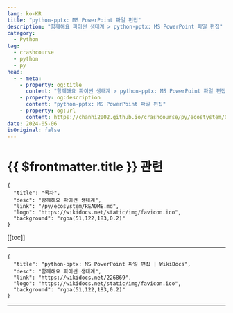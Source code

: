 ```yaml
---
lang: ko-KR
title: "python-pptx: MS PowerPoint 파일 편집"
description: "함께해요 파이썬 생태계 > python-pptx: MS PowerPoint 파일 편집"
category:
  - Python
tag: 
  - crashcourse
  - python
  - py
head:
  - - meta:
    - property: og:title
      content: "함께해요 파이썬 생태계 > python-pptx: MS PowerPoint 파일 편집"
    - property: og:description
      content: "python-pptx: MS PowerPoint 파일 편집"
    - property: og:url
      content: https://chanhi2002.github.io/crashcourse/py/ecostystem/08/python-pptx.html
date: 2024-05-06
isOriginal: false
---
```


# {{ $frontmatter.title }} 관련

```component VPCard
{
  "title": "목차",
  "desc": "함께해요 파이썬 생태계",
  "link": "/py/ecosystem/README.md",
  "logo": "https://wikidocs.net/static/img/favicon.ico",
  "background": "rgba(51,122,183,0.2)"
}
```

[[toc]]

---

```component VPCard
{
  "title": "python-pptx: MS PowerPoint 파일 편집 | WikiDocs",
  "desc": "함께해요 파이썬 생태계",
  "link": "https://wikidocs.net/226869",
  "logo": "https://wikidocs.net/static/img/favicon.ico",
  "background": "rgba(51,122,183,0.2)"
}
```

<!-- TODO: 작성 -->

---

<TagLinks />